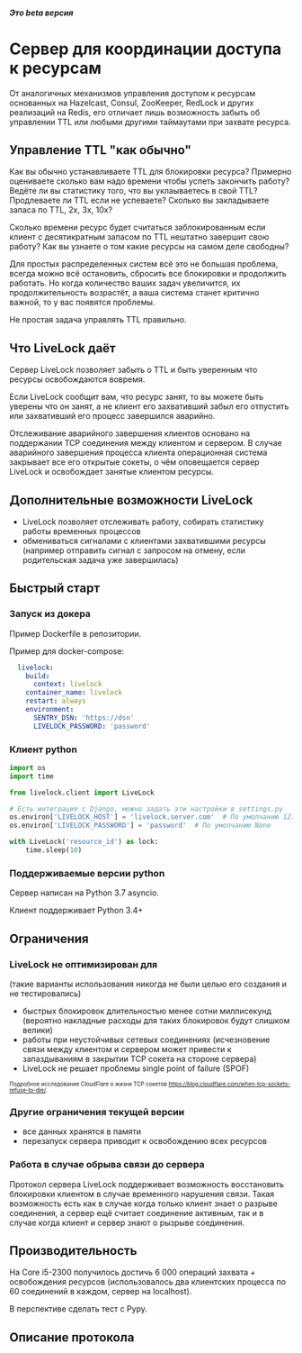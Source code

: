 ##### Это beta версия
# Сервер для координации доступа к ресурсам

От аналогичных механизмов управления доступом к ресурсам основанных на Hazelcast, Consul, ZooKeeper, RedLock и других реализаций на Redis, его отличает лишь возможность забыть об управлении TTL или любыми другими таймаутами при захвате ресурса.

## Управление TTL "как обычно"
Как вы обычно устанавливаете TTL для блокировки ресурса? Примерно оцениваете сколько вам надо времени чтобы успеть закончить работу? Ведёте ли вы статистику того, что вы уклаываетесь в свой TTL? Продлеваете ли TTL если не успеваете? Сколько вы закладываете запаса по TTL, 2x, 3x, 10x?

Сколько времени ресурс будет считаться заблокированным если клиент с десятикратным запасом по TTL нештатно завершит свою работу? Как вы узнаете о том какие ресурсы на самом деле свободны?

Для простых распределенных систем всё это не большая проблема, всегда можно всё остановить, сбросить все блокировки и продолжить работать. Но когда количество ваших задач увеличится, их продолжительность возрастёт, а ваша система станет критично важной, то у вас появятся проблемы. 

Не простая задача управлять TTL правильно.

## Что LiveLock даёт
Сервер LiveLock позволяет забыть о TTL и быть уверенным что ресурсы освобождаются вовремя.

Если LiveLock сообщит вам, что ресурс занят, то вы можете быть уверены что он занят, а не клиент его захвативший забыл его отпустить или захвативший его процесс завершился аварийно.

Отслеживание аварийного завершения клиентов основано на поддержании TCP соединения между клиентом и сервером. В случае аварийного завершения процесса клиента операционная система закрывает все его открытые сокеты, о чём оповещается сервер LiveLock и освобождает занятые клиентом ресурсы.

## Дополнительные возможности LiveLock
* LiveLock позволяет отслеживать работу, собирать статистику работы временных процессов
* обмениваться сигналами с клиентами захватившими ресурсы (например отправить сигнал с запросом на отмену, если родительская задача уже завершилась)

## Быстрый старт
### Запуск из докера
Пример Dockerfile в репозитории.

Пример для docker-compose:
```yaml
  livelock:
    build:
      context: livelock
    container_name: livelock
    restart: always
    environment:
      SENTRY_DSN: 'https://dsn'
      LIVELOCK_PASSWORD: 'password'
```
### Клиент python
```python
import os
import time

from livelock.client import LiveLock

# Есть интеграция с Django, можно задать эти настройки в settings.py
os.environ['LIVELOCK_HOST'] = 'livelock.server.com'  # По умолчанию 127.0.0.1
os.environ['LIVELOCK_PASSWORD'] = 'password'  # По умолчанию None

with LiveLock('resource_id') as lock:
    time.sleep(10)
```
### Поддерживаемые версии python
Сервер написан на Python 3.7 asyncio.

Клиент поддерживает Python 3.4+

## Ограничения
### LiveLock не оптимизирован для
(такие варианты использования никогда не были целью его создания и не тестировались) 
* быстрых блокировок длительностью менее сотни миллисекунд (вероятно накладные расходы для таких блокировок будут слишком велики)
* работы при неустойчивых сетевых соединениях (исчезновение связи между клиентом и сервером может привести к запаздываниям в закрытии TCP сокета на стороне сервера)
* LiveLock не решает проблемы single point of failure (SPOF)

 <sub><sup>Подробное исследование CloudFlare о жизни TCP сокетов <https://blog.cloudflare.com/when-tcp-sockets-refuse-to-die/>.</sup></sub>
 
### Другие ограничения текущей версии
* все данных хранятся в памяти
* перезапуск сервера приводит к освобождению всех ресурсов

### Работа в случае обрыва связи до сервера
Протокол сервера LiveLock поддерживает возможность восстановить блокировки клиентом в случае временного нарушения связи.
Такая возможность есть как в случае когда только клиент знает о разрыве соединения, а сервер ещё считает соединение активным, так и в случае когда клиент и сервер знают о рызрыве соединения.

## Производительность

На Core i5-2300 получилось достичь 6 000 операций захвата + освобождения ресурсов (использовалось два клиентских процесса по 60 соединений в каждом, сервер на localhost). 

В перспективе сделать тест с Pypy.

## Описание протокола